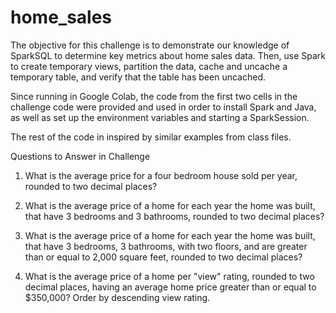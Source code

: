 # home_sales

The objective for this challenge is to demonstrate our knowledge of SparkSQL to determine key metrics about home sales data. Then, use Spark to create temporary views, partition the data, cache and uncache a temporary table, and verify that the table has been uncached.

Since running in Google Colab, the code from the first two cells in the challenge code were provided and used in order to install Spark and Java, as well as set up the environment variables and starting a SparkSession.

The rest of the code in inspired by similar examples from class files.


Questions to Answer in Challenge

1) What is the average price for a four bedroom house sold per year, rounded to two decimal places?

2) What is the average price of a home for each year the home was built, that have 3 bedrooms and 3 bathrooms, rounded to two decimal places?

3) What is the average price of a home for each year the home was built, that have 3 bedrooms, 3 bathrooms, with two floors, and are greater than or equal to 2,000 square feet, rounded to two decimal places?

4) What is the average price of a home per "view" rating, rounded to two decimal places, having an average home price greater than or equal to $350,000? Order by descending view rating.